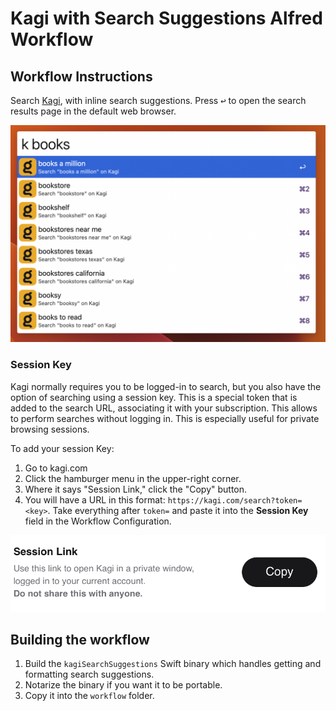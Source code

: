 # Kagi with Search Suggestions Alfred Workflow

## Workflow Instructions

Search [Kagi](https://kagi.com), with inline search suggestions. Press <kbd>↩</kbd> to open the search results page in the default web browser.

![Search suggestions](workflow/results.png)

### Session Key

Kagi normally requires you to be logged-in to search, but you also have the option of searching using a session key. This is a special token that is added to the search URL, associating it with your subscription. This allows to perform searches without logging in. This is especially useful for private browsing sessions.

To add your session Key:
1. Go to kagi.com
2. Click the hamburger menu in the upper-right corner.
3. Where it says "Session Link," click the "Copy" button.
4. You will have a URL in this format: `https://kagi.com/search?token=<key>`. Take everything after `token=` and paste it into the **Session Key** field in the Workflow Configuration.

![Showing the Session Key section of Kagi Settings](workflow/session_key.png)

## Building the workflow

1. Build the `kagiSearchSuggestions` Swift binary which handles getting and formatting search suggestions.
2. Notarize the binary if you want it to be portable.
3. Copy it into the `workflow` folder.